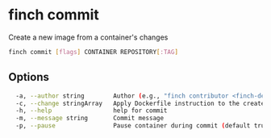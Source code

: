 # finch commit

Create a new image from a container's changes

```bash
finch commit [flags] CONTAINER REPOSITORY[:TAG]
```

## Options

```bash
  -a, --author string        Author (e.g., "finch contributor <finch-dev@example.com>")
  -c, --change stringArray   Apply Dockerfile instruction to the created image (supported directives: [CMD, ENTRYPOINT])
  -h, --help                 help for commit
  -m, --message string       Commit message
  -p, --pause                Pause container during commit (default true)
```
